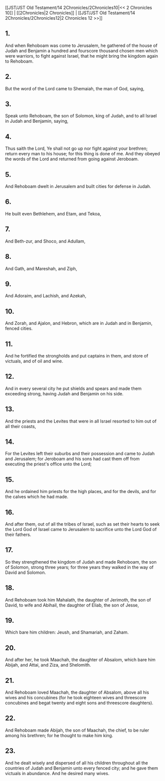 [[JST/JST Old Testament/14 2Chronicles/2Chronicles10|<< 2 Chronicles 10]] | [[2Chronicles|2 Chronicles]] | [[JST/JST Old Testament/14 2Chronicles/2Chronicles12|2 Chronicles 12 >>]]
## 1.
And when Rehoboam was come to Jerusalem, he gathered of the house of Judah and Benjamin a hundred and fourscore thousand chosen men which were warriors, to fight against Israel, that he might bring the kingdom again to Rehoboam.
## 2.
But the word of the Lord came to Shemaiah, the man of God, saying,
## 3.
Speak unto Rehoboam, the son of Solomon, king of Judah, and to all Israel in Judah and Benjamin, saying,
## 4.
Thus saith the Lord, Ye shall not go up nor fight against your brethren; return every man to his house; for this thing is done of me. And they obeyed the words of the Lord and returned from going against Jeroboam.
## 5.
And Rehoboam dwelt in Jerusalem and built cities for defense in Judah.
## 6.
He built even Bethlehem, and Etam, and Tekoa,
## 7.
And Beth-zur, and Shoco, and Adullam,
## 8.
And Gath, and Mareshah, and Ziph,
## 9.
And Adoraim, and Lachish, and Azekah,
## 10.
And Zorah, and Ajalon, and Hebron, which are in Judah and in Benjamin, fenced cities.
## 11.
And he fortified the strongholds and put captains in them, and store of victuals, and of oil and wine.
## 12.
And in every several city he put shields and spears and made them exceeding strong, having Judah and Benjamin on his side.
## 13.
And the priests and the Levites that were in all Israel resorted to him out of all their coasts,
## 14.
For the Levites left their suburbs and their possession and came to Judah and Jerusalem; for Jeroboam and his sons had cast them off from executing the priest\'s office unto the Lord;
## 15.
And he ordained him priests for the high places, and for the devils, and for the calves which he had made.
## 16.
And after them, out of all the tribes of Israel, such as set their hearts to seek the Lord God of Israel came to Jerusalem to sacrifice unto the Lord God of their fathers.
## 17.
So they strengthened the kingdom of Judah and made Rehoboam, the son of Solomon, strong three years; for three years they walked in the way of David and Solomon.
## 18.
And Rehoboam took him Mahalath, the daughter of Jerimoth, the son of David, to wife and Abihail, the daughter of Eliab, the son of Jesse,
## 19.
Which bare him children: Jeush, and Shamariah, and Zaham.
## 20.
And after her, he took Maachah, the daughter of Absalom, which bare him Abijah, and Attai, and Ziza, and Shelomith.
## 21.
And Rehoboam loved Maachah, the daughter of Absalom, above all his wives and his concubines (for he took eighteen wives and threescore concubines and begat twenty and eight sons and threescore daughters).
## 22.
And Rehoboam made Abijah, the son of Maachah, the chief, to be ruler among his brethren; for he thought to make him king.
## 23.
And he dealt wisely and dispersed of all his children throughout all the countries of Judah and Benjamin unto every fenced city; and he gave them victuals in abundance. And he desired many wives.

